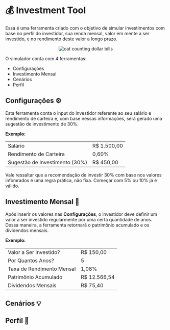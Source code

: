 # 💰 Investment Tool
Essa é uma ferramenta criado com o objetivo de simular investimentos com base no perfil do investidor, sua renda mensal, valor em mente a ser investido, e no rendimento deste valor a longo prazo.

<p align="center">
  <img src="https://github.com/user-attachments/assets/48b8681b-5731-4c80-bc6f-8f12f368971d" alt="cat counting dollar bills">
</p>

O simulador conta com 4 ferramentas:
- Configurações
- Investimento Mensal
- Cenários
- Perfil

## Configurações ⚙️
Esta ferramenta conta o input do investidor referente ao seu salário e rendimento de carteira e, com base nessas informações, será gerado uma sugestão de investimento de 30%.

**Exemplo:**

<table>
  <tr><td>Salário</td><td>R$ 1.500,00</td></tr>
  <tr><td>Rendimento de Carteira</td><td>0,60%</td></tr>
  <tr><td>Sugestão de Investimento (30%)</td><td>R$ 450,00</td></tr>
</table>

Vale ressaltar que a recomendação de investir 30% com base nos valores infomrados é uma regra prática, não fixa. Começar com 5% ou 10% já é válido.

## Investimento Mensal 💸
Após inserir os valores nas **Configurações**, o investidor deve definir um valor a ser investido regularmente por uma certa quantidade de anos. Dessa maneira, a ferramenta retornará o patrimônio acumulado e os dividendos mensais.

**Exemplo:**

<table>
  <tr><td>Valor a Ser Investido?</td><td>R$ 150,00</td></tr>
  <tr><td>Por Quantos Anos?</td><td>5</td></tr>
  <tr><td>Taxa de Rendimento Mensal</td><td>1,08%</td></tr>
  <tr><td>Patrimônio Acumulado</td><td>R$ 12.566,54</td></tr>
  <tr><td>Dividendos Mensais</td><td>R$ 75,40</td></tr>
</table>

## Cenários 💡

## Perfil 🧠
